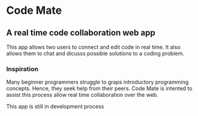# Code Mate

## A real time code collaboration web app

This app allows two users to connect and edit code in real time. It also allows them to chat and dicusss possible solutions to a coding problem.

### Inspiration

Many beginner programmers struggle to graps introductory programming concepts. Hence, they seek help from their peers. Code Mate is intented to assist this process allow real time collaboration over the web.

This app is still in development process
